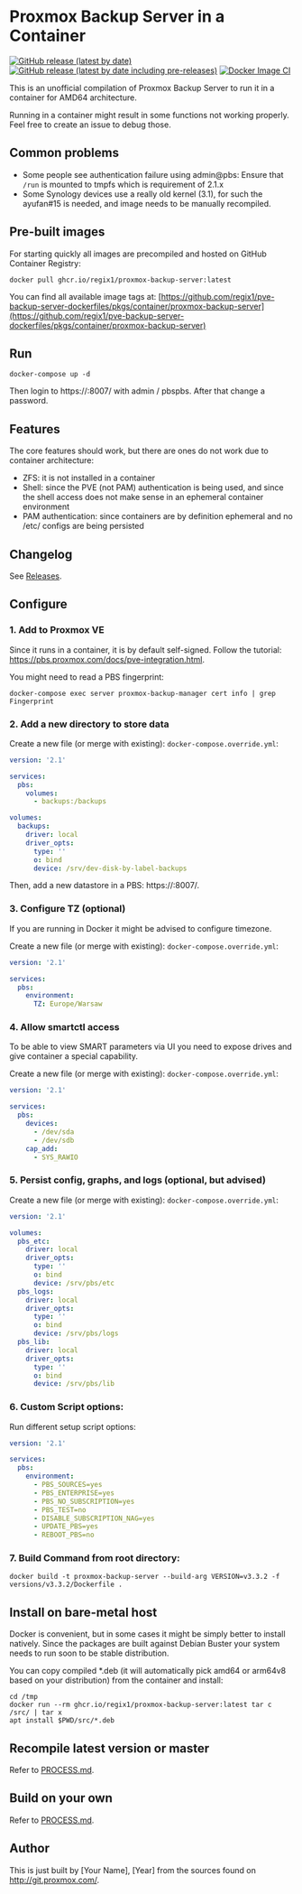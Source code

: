 # Proxmox Backup Server in a Container
[![GitHub release (latest by date)](https://img.shields.io/github/v/release/regix1/pve-backup-server-dockerfiles)](https://github.com/regix1/pve-backup-server-dockerfiles/releases)
[![GitHub release (latest by date including pre-releases)](https://img.shields.io/github/v/release/regix1/pve-backup-server-dockerfiles?include_prereleases)](https://github.com/regix1/pve-backup-server-dockerfiles/releases)
[![Docker Image CI](https://github.com/regix1/pve-backup-server-dockerfiles/actions/workflows/docker-image.yml/badge.svg)](https://github.com/regix1/pve-backup-server-dockerfiles/actions/workflows/docker-image.yml)

This is an unofficial compilation of Proxmox Backup Server to run it in a container for AMD64 architecture.

Running in a container might result in some functions not working properly. Feel free to create an issue to debug those.

## Common problems
- Some people see authentication failure using admin@pbs: Ensure that `/run` is mounted to tmpfs which is requirement of 2.1.x
- Some Synology devices use a really old kernel (3.1), for such the ayufan#15 is needed, and image needs to be manually recompiled.

## Pre-built images
For starting quickly all images are precompiled and hosted on GitHub Container Registry:

```
docker pull ghcr.io/regix1/proxmox-backup-server:latest
```

You can find all available image tags at: [https://github.com/regix1/pve-backup-server-dockerfiles/pkgs/container/proxmox-backup-server](https://github.com/regix1/pve-backup-server-dockerfiles/pkgs/container/proxmox-backup-server)

## Run
```
docker-compose up -d
```

Then login to https://<ip>:8007/ with admin / pbspbs. After that change a password.

## Features
The core features should work, but there are ones do not work due to container architecture:

- ZFS: it is not installed in a container
- Shell: since the PVE (not PAM) authentication is being used, and since the shell access does not make sense in an ephemeral container environment
- PAM authentication: since containers are by definition ephemeral and no /etc/ configs are being persisted

## Changelog
See [Releases](https://github.com/yourusername/proxmox-backup-server-container/releases).

## Configure
### 1. Add to Proxmox VE
Since it runs in a container, it is by default self-signed. Follow the tutorial: https://pbs.proxmox.com/docs/pve-integration.html.

You might need to read a PBS fingerprint:

```
docker-compose exec server proxmox-backup-manager cert info | grep Fingerprint
```

### 2. Add a new directory to store data
Create a new file (or merge with existing): `docker-compose.override.yml`:

```yaml
version: '2.1'

services:
  pbs:
    volumes:
      - backups:/backups

volumes:
  backups:
    driver: local
    driver_opts:
      type: ''
      o: bind
      device: /srv/dev-disk-by-label-backups
```

Then, add a new datastore in a PBS: https://<IP>:8007/.

### 3. Configure TZ (optional)
If you are running in Docker it might be advised to configure timezone.

Create a new file (or merge with existing): `docker-compose.override.yml`:

```yaml
version: '2.1'

services:
  pbs:
    environment:
      TZ: Europe/Warsaw
```

### 4. Allow smartctl access
To be able to view SMART parameters via UI you need to expose drives and give container a special capability.

Create a new file (or merge with existing): `docker-compose.override.yml`:

```yaml
version: '2.1'

services:
  pbs:
    devices:
      - /dev/sda
      - /dev/sdb
    cap_add:
      - SYS_RAWIO
```

### 5. Persist config, graphs, and logs (optional, but advised)
Create a new file (or merge with existing): `docker-compose.override.yml`:

```yaml
version: '2.1'

volumes:
  pbs_etc:
    driver: local
    driver_opts:
      type: ''
      o: bind
      device: /srv/pbs/etc
  pbs_logs:
    driver: local
    driver_opts:
      type: ''
      o: bind
      device: /srv/pbs/logs
  pbs_lib:
    driver: local
    driver_opts:
      type: ''
      o: bind
      device: /srv/pbs/lib
```

### 6. Custom Script options:
Run different setup script options:

```yaml
version: '2.1'

services:
  pbs:
    environment:
      - PBS_SOURCES=yes
      - PBS_ENTERPRISE=yes
      - PBS_NO_SUBSCRIPTION=yes
      - PBS_TEST=no
      - DISABLE_SUBSCRIPTION_NAG=yes
      - UPDATE_PBS=yes
      - REBOOT_PBS=no
```

### 7. Build Command from root directory:
```
docker build -t proxmox-backup-server --build-arg VERSION=v3.3.2 -f versions/v3.3.2/Dockerfile .
```

## Install on bare-metal host
Docker is convenient, but in some cases it might be simply better to install natively. Since the packages are built against Debian Buster your system needs to run soon to be stable distribution.

You can copy compiled *.deb (it will automatically pick amd64 or arm64v8 based on your distribution) from the container and install:

```
cd /tmp
docker run --rm ghcr.io/regix1/proxmox-backup-server:latest tar c /src/ | tar x
apt install $PWD/src/*.deb
```

## Recompile latest version or master
Refer to [PROCESS.md](PROCESS.md).

## Build on your own
Refer to [PROCESS.md](PROCESS.md).

## Author
This is just built by [Your Name], [Year] from the sources found on http://git.proxmox.com/.
